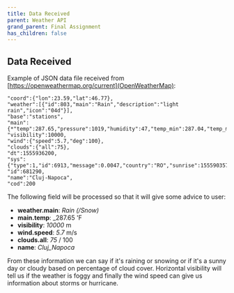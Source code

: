 ```yaml
---
title: Data Received
parent: Weather API
grand_parent: Final Assignment
has_children: false
---
```


## Data Received

Example of JSON data file received from [https://openweathermap.org/current](OpenWeatherMap):

	"coord":{"lon":23.59,"lat":46.77},
	"weather":[{"id":803,"main":"Rain","description":"light rain","icon":"04d"}],
	"base":"stations",
	"main":{*"temp":287.65,"pressure":1019,"humidity":47,"temp_min":287.04,"temp_max":288.15},
	"visibility":10000,
	"wind":{"speed":5.7,"deg":100},
	"clouds":{"all":75},
	"dt":1555936200,
	"sys":{"type":1,"id":6913,"message":0.0047,"country":"RO","sunrise":1555903578,"sunset":1555953707},
	"id":681290,
	"name":"Cluj-Napoca",
	"cod":200
The following field will be processed so that it will give some advice to user:
* **weather.main**: _Rain (/Snow)_
* **main.temp**: _287.65 'F
* **visibility**: _10000_ m
* **wind.speed**: _5.7_ m/s
* **clouds.all**: _75_ / 100 
* **name**: _Cluj_Napoca_

From these information we can say if it's raining or snowing or if it's a sunny day or cloudy based on percentage of cloud cover. Horizontal visibility will tell us if the weather is foggy and finally the wind speed can give us information about storms or hurricane.
